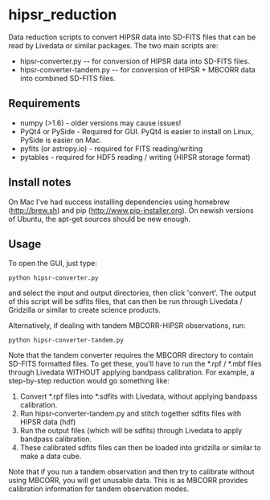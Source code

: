 hipsr_reduction
===============

Data reduction scripts to convert HIPSR data into SD-FITS files that can be read by Livedata or similar
packages. The two main scripts are:

* hipsr-converter.py -- for conversion of HIPSR data into SD-FITS files.
* hipsr-converter-tandem.py -- for conversion of HIPSR + MBCORR data into combined SD-FITS files.


Requirements
------------

* numpy (>1.6) - older versions may cause issues!
* PyQt4 or PySide - Required for GUI. PyQt4 is easier to install on Linux, PySide is easier on Mac.
* pyfits (or astropy.io) - required for FITS reading/writing
* pytables - required for HDF5 reading / writing (HIPSR storage format)

Install notes
-------------

On Mac I've had success installing dependencies using homebrew (http://brew.sh) and pip (http://www.pip-installer.org).
On newish versions of Ubuntu, the apt-get sources should be new enough.

Usage
-----

To open the GUI, just type:

    python hipsr-converter.py
    
and select the input and output directories, then click 'convert'. The output of this script will
be sdfits files, that can then be run through Livedata / Gridzilla or similar to create science products.

Alternatively, if dealing with tandem MBCORR-HIPSR observations, run:

    python hipsr-converter-tandem.py

Note that the tandem converter requires the MBCORR directory to contain SD-FITS formatted files.
To get these, you'll have to run the *.rpf / *.mbf files through Livedata WITHOUT applying bandpass
calibration. For example, a step-by-step reduction would go something like:

1. Convert *.rpf files into *.sdfits with Livedata, without applying bandpass calibration.
2. Run hipsr-converter-tandem.py and stitch together sdfits files with HIPSR data (hdf)
3. Run the output files (which will be sdfits) through Livedata to apply bandpass calibration.
4. These calibrated sdfits files can then be loaded into gridzilla or similar to make a data cube.

Note that if you run a tandem observation and then try to calibrate without using MBCORR, you will get
unusable data. This is as MBCORR provides calibration information for tandem observation modes.
